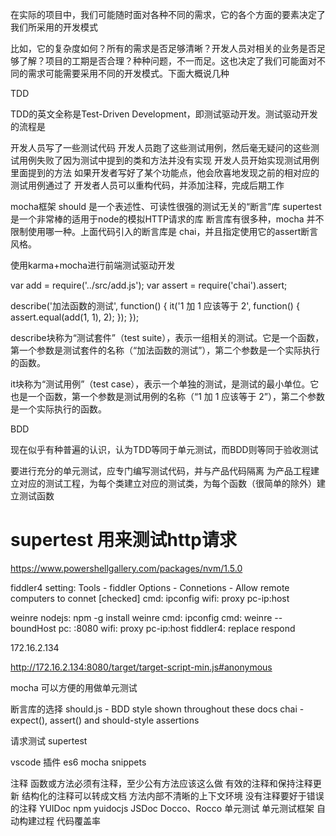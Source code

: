 

在实际的项目中，我们可能随时面对各种不同的需求，它的各个方面的要素决定了我们所采用的开发模式

比如，它的复杂度如何？所有的需求是否足够清晰？开发人员对相关的业务是否足够了解？项目的工期是否合理？种种问题，不一而足。这也决定了我们可能面对不同的需求可能需要采用不同的开发模式。下面大概说几种






TDD

TDD的英文全称是Test-Driven Development，即测试驱动开发。测试驱动开发的流程是

开发人员写了一些测试代码
开发人员跑了这些测试用例，然后毫无疑问的这些测试用例失败了因为测试中提到的类和方法并没有实现
开发人员开始实现测试用例里面提到的方法
如果开发者写好了某个功能点，他会欣喜地发现之前的相对应的测试用例通过了
开发者人员可以重构代码，并添加注释，完成后期工作


mocha框架
should 是一个表述性、可读性很强的测试无关的“断言”库
supertest是一个非常棒的适用于node的模拟HTTP请求的库
断言库有很多种，mocha 并不限制使用哪一种。上面代码引入的断言库是 chai，并且指定使用它的assert断言风格。

使用karma+mocha进行前端测试驱动开发


var add = require('../src/add.js');
var assert = require('chai').assert;

describe('加法函数的测试', function() {
    it('1 加 1 应该等于 2', function() {
        assert.equal(add(1, 1), 2);
    });
});

describe块称为“测试套件”（test suite），表示一组相关的测试。它是一个函数，第一个参数是测试套件的名称（“加法函数的测试”），第二个参数是一个实际执行的函数。

it块称为“测试用例”（test case），表示一个单独的测试，是测试的最小单位。它也是一个函数，第一个参数是测试用例的名称（“1 加 1 应该等于 2”），第二个参数是一个实际执行的函数。


BDD

现在似乎有种普遍的认识，认为TDD等同于单元测试，而BDD则等同于验收测试

要进行充分的单元测试，应专门编写测试代码，并与产品代码隔离
为产品工程建立对应的测试工程，为每个类建立对应的测试类，为每个函数（很简单的除外）建立测试函数

# supertest 用来测试http请求


https://www.powershellgallery.com/packages/nvm/1.5.0


fiddler4
    setting: Tools - fiddler Options - Connetions - Allow remote computers to connet [checked]
    cmd: ipconfig
    wifi: proxy pc-ip:host

weinre
    nodejs: npm -g install weinre
    cmd: ipconfig
    cmd: weinre --boundHost <pc-ip>
    pc: <pc-ip>:8080
    wifi: proxy pc-ip:host
    fiddler4: replace respond




172.16.2.134

http://172.16.2.134:8080/target/target-script-min.js#anonymous

<script src="http://192.168.1.145:8080/target/target-script-min.js#anonymous"></script>




mocha
  可以方便的用做单元测试

  断言库的选择
    should.js - BDD style shown throughout these docs
    chai - expect(), assert() and should-style assertions

  请求测试
    supertest

  vscode 插件
    es6 mocha snippets



注释
  函数或方法必须有注释，至少公有方法应该这么做
  有效的注释和保持注释更新
  结构化的注释可以转成文档
  方法内部不清晰的上下文环境
  没有注释要好于错误的注释
  YUIDoc npm yuidocjs
  JSDoc
  Docco、Rocco
单元测试
  单元测试框架
  自动构建过程
  代码覆盖率

